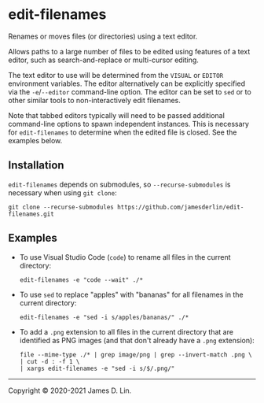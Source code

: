 # edit-filenames

Renames or moves files (or directories) using a text editor.

Allows paths to a large number of files to be edited using features of a text
editor, such as search-and-replace or multi-cursor editing.

The text editor to use will be determined from the `VISUAL` or `EDITOR`
environment variables.  The editor alternatively can be explicitly specified via
the `-e`/`--editor` command-line option.  The editor can be set to `sed` or to
other similar tools to non-interactively edit filenames.

Note that tabbed editors typically will need to be passed additional
command-line options to spawn independent instances.  This is necessary for
`edit-filenames` to determine when the edited file is closed.  See the examples
below.


## Installation

`edit-filenames` depends on submodules, so `--recurse-submodules` is necessary
when using `git clone`:
```shell
git clone --recurse-submodules https://github.com/jamesderlin/edit-filenames.git
```


## Examples

* To use Visual Studio Code (`code`) to rename all files in the current
  directory:

    ```shell
    edit-filenames -e "code --wait" ./*
    ```

* To use `sed` to replace "apples" with "bananas" for all filenames in the
  current directory:

    ```shell
    edit-filenames -e "sed -i s/apples/bananas/" ./*
    ```

* To add a `.png` extension to all files in the current directory that are
  identified as PNG images (and that don't already have a `.png` extension):

    ```shell
    file --mime-type ./* | grep image/png | grep --invert-match .png \
    | cut -d : -f 1 \
    | xargs edit-filenames -e "sed -i s/$/.png/"
    ```

---

Copyright © 2020-2021 James D. Lin.
